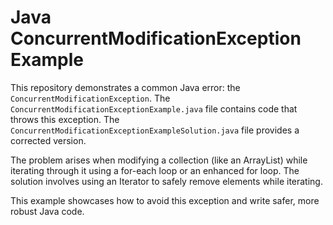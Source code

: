 # Java ConcurrentModificationException Example

This repository demonstrates a common Java error: the `ConcurrentModificationException`.  The `ConcurrentModificationExceptionExample.java` file contains code that throws this exception. The `ConcurrentModificationExceptionExampleSolution.java` file provides a corrected version.

The problem arises when modifying a collection (like an ArrayList) while iterating through it using a for-each loop or an enhanced for loop.  The solution involves using an Iterator to safely remove elements while iterating.

This example showcases how to avoid this exception and write safer, more robust Java code.